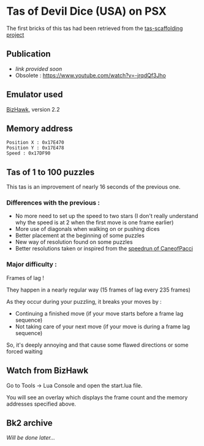# Tas of Devil Dice (USA) on PSX

The first bricks of this tas had been retrieved from the [tas-scaffolding project](https://github.com/fullmoonissue/tas-scaffolding)

## Publication

* _link provided soon_
* Obsolete : https://www.youtube.com/watch?v=-jrqdQf3Jho

## Emulator used

[BizHawk](https://github.com/TASVideos/BizHawk), version 2.2

## Memory address

    Position X : 0x17E470
    Position Y : 0x17E478
    Speed : 0x17DF90

## Tas of 1 to 100 puzzles

This tas is an improvement of nearly 16 seconds of the previous one.

### Differences with the previous :

* No more need to set up the speed to two stars (I don't really understand why the speed is at 2 when the first move is one frame earlier)
* More use of diagonals when walking on or pushing dices
* Better placement at the beginning of some puzzles
* New way of resolution found on some puzzles
* Better resolutions taken or inspired from the [speedrun of CaneofPacci](https://www.speedrun.com/Devil_Dice/run/mekwppqm)

### Major difficulty :

Frames of lag !

They happen in a nearly regular way (15 frames of lag every 235 frames)

As they occur during your puzzling, it breaks your moves by :
* Continuing a finished move (if your move starts before a frame lag sequence)
* Not taking care of your next move (if your move is during a frame lag sequence)

So, it's deeply annoying and that cause some flawed directions or some forced waiting

## Watch from BizHawk

Go to Tools -> Lua Console and open the start.lua file.

You will see an overlay which displays the frame count and the memory addresses specified above.

## Bk2 archive

_Will be done later..._